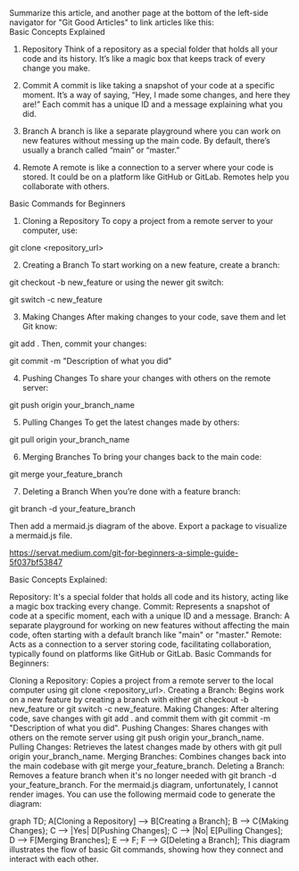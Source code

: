 Summarize this article, and another page at the bottom of the left-side navigator for "Git Good Articles" to link articles like this:   
Basic Concepts Explained
1. Repository
Think of a repository as a special folder that holds all your code and its history. It’s like a magic box that keeps track of every change you make.

2. Commit
A commit is like taking a snapshot of your code at a specific moment. It’s a way of saying, “Hey, I made some changes, and here they are!” Each commit has a unique ID and a message explaining what you did.

3. Branch
A branch is like a separate playground where you can work on new features without messing up the main code. By default, there’s usually a branch called “main” or “master.”

4. Remote
A remote is like a connection to a server where your code is stored. It could be on a platform like GitHub or GitLab. Remotes help you collaborate with others.

Basic Commands for Beginners

1. Cloning a Repository
To copy a project from a remote server to your computer, use:

git clone <repository_url>

2. Creating a Branch
To start working on a new feature, create a branch:

git checkout -b new_feature
or using the newer git switch:

git switch -c new_feature

3. Making Changes
After making changes to your code, save them and let Git know:

git add .
Then, commit your changes:

git commit -m "Description of what you did"

4. Pushing Changes
To share your changes with others on the remote server:

git push origin your_branch_name

5. Pulling Changes
To get the latest changes made by others:

git pull origin your_branch_name

6. Merging Branches
To bring your changes back to the main code:

git merge your_feature_branch

7. Deleting a Branch
When you’re done with a feature branch:

git branch -d your_feature_branch

Then add a mermaid.js diagram of the above. Export a package to visualize a mermaid.js file.

https://servat.medium.com/git-for-beginners-a-simple-guide-5f037bf53847

Basic Concepts Explained:

Repository: It's a special folder that holds all code and its history, acting like a magic box tracking every change.
Commit: Represents a snapshot of code at a specific moment, each with a unique ID and a message.
Branch: A separate playground for working on new features without affecting the main code, often starting with a default branch like "main" or "master."
Remote: Acts as a connection to a server storing code, facilitating collaboration, typically found on platforms like GitHub or GitLab.
Basic Commands for Beginners:

Cloning a Repository: Copies a project from a remote server to the local computer using git clone <repository_url>.
Creating a Branch: Begins work on a new feature by creating a branch with either git checkout -b new_feature or git switch -c new_feature.
Making Changes: After altering code, save changes with git add . and commit them with git commit -m "Description of what you did".
Pushing Changes: Shares changes with others on the remote server using git push origin your_branch_name.
Pulling Changes: Retrieves the latest changes made by others with git pull origin your_branch_name.
Merging Branches: Combines changes back into the main codebase with git merge your_feature_branch.
Deleting a Branch: Removes a feature branch when it's no longer needed with git branch -d your_feature_branch.
For the mermaid.js diagram, unfortunately, I cannot render images. You can use the following mermaid code to generate the diagram:

graph TD;
    A[Cloning a Repository] --> B[Creating a Branch];
    B --> C{Making Changes};
    C --> |Yes| D[Pushing Changes];
    C --> |No| E[Pulling Changes];
    D --> F[Merging Branches];
    E --> F;
    F --> G[Deleting a Branch];
This diagram illustrates the flow of basic Git commands, showing how they connect and interact with each other.